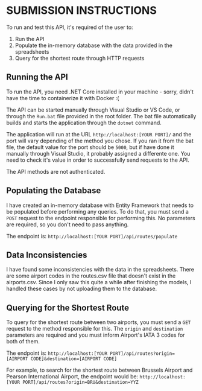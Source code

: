 # SUBMISSION INSTRUCTIONS

To run and test this API, it's required of the user to:

1. Run the API
2. Populate the in-memory database with the data provided in the spreadsheets
3. Query for the shortest route through HTTP requests

## Running the API

To run the API, you need .NET Core installed in your machine - sorry, didn't have the time to containerize it with Docker :(

The API can be started manually through Visual Studio or VS Code, or through the `Run.bat` file provided in the root folder. The bat file automatically builds and starts the application through the `dotnet` command.

The application will run at the URL `http://localhost:[YOUR PORT]/` and the port will vary depending of the method you chose. If you ran it from the bat file, the default value for the port should be `5000`, but if have done it manually through Visual Studio, it probably assigned a differente one. You need to check it's value in order to successfully send requests to the API.

The API methods are not authenticated.

## Populating the Database

I have created an in-memory database with Entity Framework that needs to be populated before performing any queries. To do that, you must send a `POST` request to the endpoint responsible for performing this. No parameters are required, so you don't need to pass anything.

The endpoint is: `http://localhost:[YOUR PORT]/api/routes/populate`

## Data Inconsistencies

I have found some inconsistencies with the data in the spreadsheets. There are some airport codes in the routes.csv file that doesn't exist in the airports.csv. Since I only saw this quite a while after finishing the models, I handled these cases by not uploading them to the database.

## Querying for the Shortest Route

To query for the shortest route between two airports, you must send a `GET` request to the method responsible for this. The `origin` and `destination` parameters are required and you must inform Airport's IATA 3 codes for both of them.

The endpoint is: `http://localhost:[YOUR PORT]/api/routes?origin=[AIRPORT CODE]&destination=[AIRPORT CODE]`

For example, to search for the shortest route between Brussels Airport and Pearson International Airport, the endpoint would be: `http://localhost:[YOUR PORT]/api/routes?origin=BRU&destination=YYZ`

